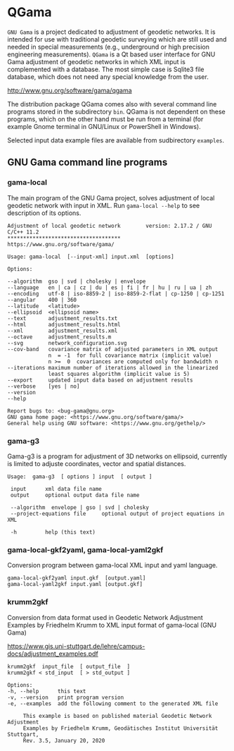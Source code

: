 # QGama

```GNU Gama``` is a project dedicated to adjustment of geodetic networks.
It is intended for use with traditional geodetic surveying which are
still used and needed in special measurements (e.g., underground
or high precision engineering measurements). ```QGama``` is a Qt based user
interface for GNU Gama adjustment of geodetic networks in which XML
input is complemented with a database. The most simple case is Sqlite3
file database, which does not need any special knowledge from the user.

http://www.gnu.org/software/gama/qgama

The distribution package QGama comes also with several command line programs
stored in the subdirectory ```bin```. QGama is not dependent on these programs,
which on the other hand must be run from a terminal (for example Gnome terminal
in GNU/Linux or PowerShell in Windows).

Selected input data example files are available from sudbirectory
```examples```.

## GNU Gama command line programs

### gama-local

The main program of the GNU Gama project, solves adjustment of
local geodetic network with input in XML. Run ```gama-local --help```
to see description of its options.

    Adjustment of local geodetic network        version: 2.17.2 / GNU C/C++ 11.2
    ************************************
    https://www.gnu.org/software/gama/

    Usage: gama-local  [--input-xml] input.xml  [options]

    Options:

    --algorithm  gso | svd | cholesky | envelope
    --language   en | ca | cz | du | es | fi | fr | hu | ru | ua | zh
    --encoding   utf-8 | iso-8859-2 | iso-8859-2-flat | cp-1250 | cp-1251
    --angular    400 | 360
    --latitude   <latitude>
    --ellipsoid  <ellipsoid name>
    --text       adjustment_results.txt
    --html       adjustment_results.html
    --xml        adjustment_results.xml
    --octave     adjustment_results.m
    --svg        network_configuration.svg
    --cov-band   covariance matrix of adjusted parameters in XML output
                 n  = -1  for full covariance matrix (implicit value)
                 n >=  0  covariances are computed only for bandwidth n
    --iterations maximum number of iterations allowed in the linearized
                 least squares algorithm (implicit value is 5)
    --export     updated input data based on adjustment results
    --verbose    [yes | no]
    --version
    --help

    Report bugs to: <bug-gama@gnu.org>
    GNU gama home page: <https://www.gnu.org/software/gama/>
    General help using GNU software: <https://www.gnu.org/gethelp/>

### gama-g3

Gama-g3 is a program for adjustment of 3D networks on ellipsoid, currently is
limited to adjuste coordinates, vector and spatial distances.

    Usage:  gama-g3  [ options ] input  [ output ]

     input      xml data file name
     output     optional output data file name

     --algorithm  envelope | gso | svd | cholesky
     --project-equations file     optional output of project equations in XML

     -h         help (this text)

### gama-local-gkf2yaml, gama-local-yaml2gkf

Conversion program between gama-local XML input and yaml language.

    gama-local-gkf2yaml input.gkf  [output.yaml]
    gama-local-yaml2gkf input.yaml [output.gkf]

### krumm2gkf

Conversion from data format used in Geodetic Network Adjustment Examples
by Friedhelm Krumm to XML input format of gama-local (GNU Gama)

https://www.gis.uni-stuttgart.de/lehre/campus-docs/adjustment_examples.pdf

    krumm2gkf  input_file  [ output_file  ]
    krumm2gkf < std_input  [ > std_output ]

    Options:
    -h, --help      this text
    -v, --version   print program version
    -e, --examples  add the following comment to the generated XML file

         This example is based on published material Geodetic Network Adjustment
         Examples by Friedhelm Krumm, Geodätisches Institut Universität Stuttgart,
         Rev. 3.5, January 20, 2020
